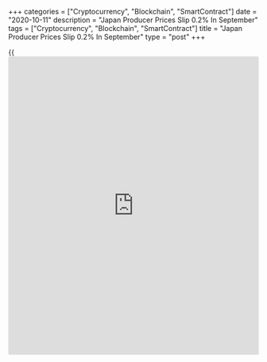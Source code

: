 +++
categories = ["Cryptocurrency", "Blockchain", "SmartContract"]
date = "2020-10-11"
description = "Japan Producer Prices Slip 0.2% In September"
tags = ["Cryptocurrency", "Blockchain", "SmartContract"]
title = "Japan Producer Prices Slip 0.2% In September"
type = "post"
+++

{{<iframe id="large-banner" src="https://www.bounty.group/#slide=13.0" width="100%" height="600" scrolling="no" style="border: 0px solid rgb(216, 221, 230); border-radius: 3px;">}}

Producer prices in Japan were down 0.2 percent on month in September,
the Bank of Japan said on Monday - missing expectations for a flat
reading following the downwardly revised 0.1 percent increase in August
(originally 0.2 percent).

On a yearly basis, producer prices sank 0.8 percent - again shy of
expectations for a loss of 0.5 percent, which would have been unchanged
from the August reading.

Export prices were up 0.1 percent on month and down 1.5 percent on year,
the central bank said, while import prices rose 0.2 percent on month and
tumbled 10.1 percent on year.

For comments and feedback [contact](https://www.playgroundfx.com/contact/): editorial@rtt[news](https://www.letsplayfx.com/blog/forex-news-website/).com

[Economic News][1]

 **What parts of the world are seeing the best (and worst) economic
performances lately? Click[here][2] to check out our [Econ Scorecard][2]
and find out! See up-to-the-moment [ranking](https://www.playgroundfx.com/blog/crypto-exchange-ranking/)s for the best and worst
performers in [GDP][3], [unemployment rate][4], [inflation][5] and much
more.**

   1. www.rtt[news](https://www.letsplayfx.com/blog/forex-news-website/).com/Content/EconomicNews.aspx
   2. www.rtt[news](https://www.letsplayfx.com/blog/forex-news-website/).com/economic-scorecard/world-rank/unemployment-rate/highest-performance.aspx
   3. www.rtt[news](https://www.letsplayfx.com/blog/forex-news-website/).com/economic-scorecard/world-rank/GDP/highest-performance.aspx
   4. www.rtt[news](https://www.letsplayfx.com/blog/forex-news-website/).com/economic-scorecard/world-rank/unemployment-rate/lowest-performance.aspx
   5. www.rtt[news](https://www.letsplayfx.com/blog/forex-news-website/).com/economic-scorecard/world-rank/CPI/highest-performance.aspx